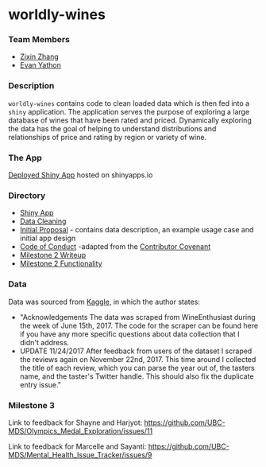 # worldly-wines

### Team Members
- [Zixin Zhang](https://github.com/zxzzhangg)
- [Evan Yathon](https://github.com/EvanYathon)

### Description
`worldly-wines` contains code to clean loaded data which is then fed into a `shiny` application.  The application serves the purpose of exploring a large database of wines that have been rated and priced.  Dynamically exploring the data has the goal of helping to understand distributions and relationships of price and rating by region or variety of wine.

### The App
[Deployed Shiny App](https://evanyathon.shinyapps.io/worldly-wines/) hosted on shinyapps.io

### Directory
- [Shiny App](src/app.R)
- [Data Cleaning](load_data.R)
- [Initial Proposal](proposal.md) - contains data description, an example usage case and initial app design
- [Code of Conduct](CONDUCT.md) -adapted from the [Contributor Covenant](https://www.contributor-covenant.org/version/1/4/code-of-conduct.html)
- [Milestone 2 Writeup](write.md)
- [Milestone 2 Functionality](functionality.md)

### Data
Data was sourced from [Kaggle](https://www.kaggle.com/zynicide/wine-reviews/data), in which the author states:
- "Acknowledgements
The data was scraped from WineEnthusiast during the week of June 15th, 2017. The code for the scraper can be found here if you have any more specific questions about data collection that I didn't address.
- UPDATE 11/24/2017 After feedback from users of the dataset I scraped the reviews again on November 22nd, 2017. This time around I collected the title of each review, which you can parse the year out of, the tasters name, and the taster's Twitter handle. This should also fix the duplicate entry issue."

### Milestone 3
Link to feedback for Shayne and Harjyot:
https://github.com/UBC-MDS/Olympics_Medal_Exploration/issues/11

Link to feedback for Marcelle and Sayanti:
https://github.com/UBC-MDS/Mental_Health_Issue_Tracker/issues/9
